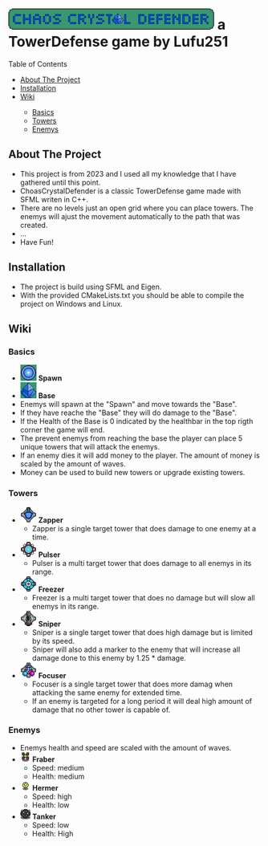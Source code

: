 # ![Tower Defense](/data/logoTexture.png) a TowerDefense game by Lufu251

<!-- TABLE OF CONTENTS -->
<detail>
  <summary>Table of Contents</summary>
  <ul>
    <li><a href="#about-the-project">About The Project</a></li>
    <li><a href="#installation">Installation</a></li>
    <li><a href="#wiki">Wiki</a></li>
      <ul>
        <li><a href="#basics">Basics</a></li>
        <li><a href="#towers">Towers</a></li>
        <li><a href="#enemys">Enemys</a></li>
      </ul>
  </ul>
</detail>

## About The Project
- This project is from 2023 and I used all my knowledge that I have gathered until this point.
- ChoasCrystalDefender is a classic TowerDefense game made with SFML writen in C++.
- There are no levels just an open grid where you can place towers. The enemys will ajust the movement automatically to the path that was created.
- ...
- Have Fun!
## Installation
- The project is build using SFML and Eigen.
- With the provided CMakeLists.txt you should be able to compile the project on Windows and Linux.

## Wiki
### Basics
- ![Spawn](/data/spawnTexture.png) **Spawn**
- ![Base](/data/baseTexture.png) **Base**
- Enemys will spawn at the "Spawn" and move towards the "Base".
- If they have reache the "Base" they will do damage to the "Base".
- If the Health of the Base is 0 indicated by the healthbar in the top rigth corner the game will end.
- The prevent enemys from reaching the base the player can place 5 unique towers that will attack the enemys.
- If an enemy dies it will add money to the player. The amount of money is scaled by the amount of waves.
- Money can be used to build new towers or upgrade existing towers.
### Towers
- ![Zapper](/data/zapperIconTexture.png) **Zapper**
  - Zapper is a single target tower that does damage to one enemy at a time.
- ![Pulser](/data/pulserIconTexture.png) **Pulser**
  - Pulser is a multi target tower that does damage to all enemys in its range.
- ![Freezer](/data/freezerIconTexture.png) **Freezer**
  - Freezer is a multi target tower that does no damage but will slow all enemys in its range.
- ![Sniper](/data/sniperIconTexture.png) **Sniper**
  - Sniper is a single target tower that does high damage but is limited by its speed.
  - Sniper will also add a marker to the enemy that will increase all damage done to this enemy by 1.25 * damage.
- ![Focuser](/data/focuserIconTexture.png) **Focuser**
  - Focuser is a single target tower that does more damag when attacking the same enemy for extended time.
  - If an enemy is targeted for a long period it will deal high amount of damage that no other tower is capable of.
### Enemys
- Enemys health and speed are scaled with the amount of waves.
- ![Fraber](/data/fraberTexture.png) **Fraber**
  - Speed: medium
  - Health: medium
- ![hermer](/data/hermerTexture.png) **Hermer**
  - Speed: high
  - Health: low
- ![Tanker](/data/tankerTexture.png) **Tanker**
  - Speed: low
  - Health: High
